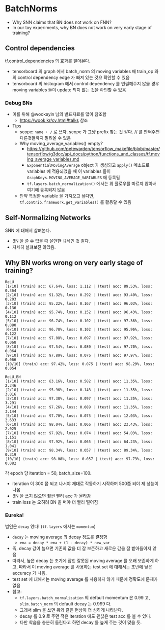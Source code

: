 # BatchNorms

* Why SNN claims that BN does not work on FNN?
* In our toy experiments, why BN does not work on very early stage of training?

## Control dependencies

tf.control\_dependencies 의 효과를 알아본다.

* tensorboard 의 graph 에서 batch\_norm 의 moving variables 에 train\_op 와의 control dependency edge 가 빠져 있는 것으 확인할 수 있음
* tensorboard 의 histogram 에서 control dependency 를 연결해주지 않을 경우 moving variables 들이 update 되지 않는 것을 확인할 수 있음

### Debug BNs

* 이를 위해 @wookayin 님의 발표자료를 많이 참조함
    * https://wook.kr/cv.html#talks 참조
* Tips
    * scope: `name + /` 로 쓰자. scope 가 그냥 prefix 찾는 것 같다. // 를 안써주면 다른것들까지 딸려올 수 있음
    * Why moving_average_variables() empty?
        * https://github.com/petewarden/tensorflow_makefile/blob/master/tensorflow/g3doc/api_docs/python/functions_and_classes/tf.moving_average_variables.md
        * `ExponentialMovingAverage` object 가 생성되고 `apply()` 메소드로 variables 에 적용되었을 때 이 variables 들이 `GraphKeys.MOVING_AVERAGE_VARIABLES` 에 등록됨
        * `tf.layers.batch_normalization()` 에서는 위 플로우를 따르지 않아서 여기에 등록되지 않음
    * 만약 특정한 variable 을 가져오고 싶다면, `tf.contrib.framework.get_variables()` 를 활용할 수 있음

## Self-Normalizing Networks

SNN 에 대해서 살펴본다.

* BN 을 쓸 수 없을 때 쓸만한 녀석인 것 같다.
* 자세히 살펴보진 않았음.

## Why BN works wrong on very early stage of training?

```
ReLU
[1/10] (train) acc: 67.64%, loss: 1.112 | (test) acc: 89.53%, loss: 0.364
[2/10] (train) acc: 91.32%, loss: 0.292 | (test) acc: 93.40%, loss: 0.203
[3/10] (train) acc: 95.22%, loss: 0.167 | (test) acc: 96.03%, loss: 0.136
[4/10] (train) acc: 95.74%, loss: 0.152 | (test) acc: 96.43%, loss: 0.112
[5/10] (train) acc: 96.74%, loss: 0.102 | (test) acc: 97.36%, loss: 0.080
[6/10] (train) acc: 96.78%, loss: 0.102 | (test) acc: 95.96%, loss: 0.122
[7/10] (train) acc: 97.08%, loss: 0.097 | (test) acc: 97.92%, loss: 0.068
[8/10] (train) acc: 97.54%, loss: 0.080 | (test) acc: 97.70%, loss: 0.064
[9/10] (train) acc: 97.80%, loss: 0.076 | (test) acc: 97.97%, loss: 0.066
[10/10] (train) acc: 97.42%, loss: 0.075 | (test) acc: 98.29%, loss: 0.054

ReLU_BN
[1/10] (train) acc: 83.16%, loss: 0.582 | (test) acc: 11.35%, loss: 2.346
[2/10] (train) acc: 95.96%, loss: 0.143 | (test) acc: 11.35%, loss: 3.016
[3/10] (train) acc: 97.38%, loss: 0.097 | (test) acc: 11.35%, loss: 3.291
[4/10] (train) acc: 97.26%, loss: 0.089 | (test) acc: 11.35%, loss: 3.144
[5/10] (train) acc: 97.70%, loss: 0.075 | (test) acc: 12.03%, loss: 2.633
[6/10] (train) acc: 98.04%, loss: 0.066 | (test) acc: 23.43%, loss: 2.025
[7/10] (train) acc: 97.92%, loss: 0.074 | (test) acc: 54.03%, loss: 1.151
[8/10] (train) acc: 97.92%, loss: 0.065 | (test) acc: 64.23%, loss: 1.041
[9/10] (train) acc: 98.34%, loss: 0.057 | (test) acc: 89.34%, loss: 0.319
[10/10] (train) acc: 98.08%, loss: 0.057 | (test) acc: 97.73%, loss: 0.082
```

각 epoch 당 iteration = 50, batch\_size=100.

* iteration 이 300 쯤 되고 나서야 제대로 작동하기 시작하며 500쯤 되야 제 성능이 나옴
* BN 을 쓰지 않으면 훨씬 빨리 acc 가 올라감
* train loss 는 오히려 BN 을 써야 더 빨리 떨어짐

### Eureka!

범인은 `decay` 였다! (`tf.layers` 에서는 `momentum`)

* `decay` 는 moving average 의 decay 정도를 결정함
    * `ema = decay * ema + (1 - decay) * new_var`
* 즉, decay 값이 높으면 기존의 값을 더 잘 보존하고 새로운 값을 잘 받아들이지 않음
* 따라서, 높은 decay 는 초기에 잡힌 잘못된 moving average 를 오래 보존하게 하고, 따라서 이 moving average 를 사용하는 test set 에 대해서는 초반에 낮은 accuracy 가 나옴.
* test set 에 대해서는 moving average 를 사용하지 않기 때문에 정확도에 문제가 없음
* 참고:
    * `tf.layers.batch_normalization` 의 default momentum 은 0.99 고, `slim.batch_norm` 의 default decay 는 0.999 다.
    * 그래서 slim 을 쓰면 위와 같은 현상이 더 심하게 나타난다.
    * decay 를 0.9 로 주면 적은 iteration 에도 괜찮은 test acc 를 볼 수 있다. 
    * 다만 학습을 충분히 돌린다고 하면 decay 를 높게 주는 것이 맞을 듯.